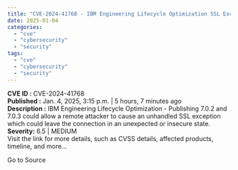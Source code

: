 ```yaml
---
title: "CVE-2024-41768 - IBM Engineering Lifecycle Optimization SSL Exception Vulnerability (Remote)"
date: 2025-01-04
categories: 
  - "cve"
  - "cybersecurity"
  - "security"
tags: 
  - "cve"
  - "cybersecurity"
  - "security"
---
```


**CVE ID :** CVE-2024-41768  
**Published :** Jan. 4, 2025, 3:15 p.m. | 5 hours, 7 minutes ago  
**Description :** IBM Engineering Lifecycle Optimization - Publishing 7.0.2 and 7.0.3 could allow a remote attacker to cause an unhandled SSL exception which could leave the connection in an unexpected or insecure state.  
**Severity:** 6.5 | MEDIUM  
Visit the link for more details, such as CVSS details, affected products, timeline, and more...

Go to Source
